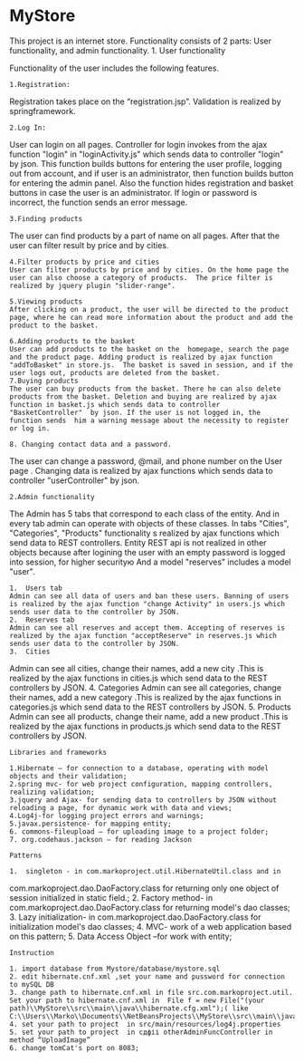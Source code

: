 # MyStore
This project is an internet store. Functionality consists of 2 parts: User functionality, and admin functionality.
	1.	User functionality

Functionality of the user includes the following features.
	
	1.Registration:
Registration takes place on the “registration.jsp”. Validation is realized by springframework.	

	2.Log In:
User can login on all pages. Controller for login invokes from the ajax function "login" in "loginActivity.js" which sends data to controller "login"  by json. This function builds buttons for entering the user profile, logging out from account, and if user is an administrator, then function builds  button for entering the admin panel. Also the function hides registration and basket buttons in case the user is an administrator. If login or password is incorrect, the function sends an error message. 

	3.Finding products
The user can find products by a part of name on all pages. After that the user can filter result by price and by cities.

	4.Filter products by price and cities
	User can filter products by price and by cities. On the home page the user can also choose a category of products.  The price filter is realized by jquery plugin "slider-range".

	5.Viewing products
	After clicking on a product, the user will be directed to the product page, where he can read more information about the product and add the product to the basket.

	6.Adding products to the basket
	User can add products to the basket on the  homepage, search the page and the product page. Adding product is realized by ajax function "addToBasket" in store.js.  The basket is saved in session, and if the user logs out, products are deleted from the basket.
	7.Buying products
	The user can buy products from the basket. There he can also delete products from the basket. Deletion and buying are realized by ajax function in basket.js which sends data to controller "BasketController"  by json. If the user is not logged in, the function sends  him a warning message about the necessity to register or log in.

	8. Changing contact data and a password.
The user can change a password, @mail, and phone number on the User page . Changing data is realized by ajax functions which sends data to controller "userController"  by json.




	2.Admin functionality
	
The Admin  has 5 tabs that correspond to each class of the entity.  And in every tab admin can operate with objects of these classes. In tabs "Cities", "Categories", "Products" functionality s realized by ajax functions which send data to REST controllers. Entity REST api is not realized in other objects because after logining the user with an empty password is logged into session, for higher securityю And a model "reserves" includes a model "user".
	
	1.	Users tab
	Admin can see all data of users and ban these users. Banning of users is realized by the ajax function "change Activity" in users.js which sends user data to the controller by JSON.
	2.	Reserves tab
	Admin can see all reserves and accept them. Accepting of reserves is realized by the ajax function "acceptReserve" in reserves.js which sends user data to the controller by JSON.
	3.	Cities
Admin can see all cities, change their names, add a new city .This is realized by the ajax functions in cities.js which send data to the REST controllers by JSON.
	4.	Categories
Admin can see all categories, change their names, add a new category .This is realized by the ajax functions in categories.js which send data to the REST controllers by JSON.
	5.	Products
Admin can see all products, change their name, add a new product .This is realized by the ajax functions in products.js which send data to the REST controllers by JSON.








	Libraries and frameworks

	1.Hibernate – for connection to a database, operating with model objects and their validation;
	2.spring mvc- for web project configuration, mapping controllers, realizing validation;
	3.jquery and Ajax- for sending data to controllers by JSON without reloading a page, for dynamic work with data and views;
	4.Log4j-for logging project errors and warnings;
	5.javax.persistence- for mapping entity;
	6. commons-fileupload – for uploading image to a project folder;
	7. org.codehaus.jackson – for reading Jackson

	Patterns
	
	1.	singleton - in com.markoproject.util.HibernateUtil.class and in 
com.markoproject.dao.DaoFactory.class for returning only one object of session initialized in static field.;
	2.	Factory method- in com.markoproject.dao.DaoFactory.class for returning model's dao classes;
	3.	Lazy initialization- in com.markoproject.dao.DaoFactory.class for  initialization model's dao classes;
	4.	MVC- work of a web application based on this pattern;
	5.	Data Access Object –for work with entity;


	Instruction
	
	1. import database from Mystore/database/mystore.sql
	2. edit hibernate.cnf.xml ,set your name and pussword for connection to mySQL DB
	3. change path to hibernate.cnf.xml in file src.com.markoproject.util. Set your path to hibernate.cnf.xml in  File f = new File("(your path)\\MyStore\\src\\main\\java\\hibernate.cfg.xml");( like C:\\Users\\Marko\\Documents\\NetBeansProjects\\MyStore\\src\\main\\java\\hibernate.cfg.xml)
	4. set your path to project  in src/main/resources/log4j.properties
	5. set your path to project  in сдфіі otherAdminFuncController in method “UploadImage”
	6. change tomCat's port on 8083;


